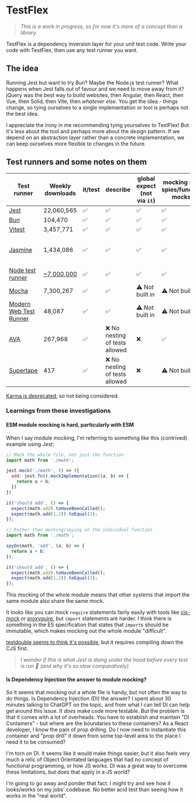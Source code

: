 # TestFlex

> _This is a work in progress, so for now it's more of a concept than a library._

TestFlex is a dependency inversion layer for your unit test code. Write your code with TestFlex, then use any test runner you want.

## The idea

Running Jest but want to try Bun? Maybe the Node.js test runner? What happens when Jest falls out of favour and we need to move away from it? jQuery was the best way to build websites, then Angular, then React, then Vue, then Solid, then Vite, then _whatever else_. You get the idea - things change, so tying ourselves to a single implementation or tool is perhaps not the best idea.

I appreciate the irony in me recommending tying yourselves to TestFlex! But it's less about the tool and perhaps more about the design pattern. If we depend on an abstraction layer rather than a concrete implementation, we can keep ourselves more flexible to changes in the future.

## Test runners and some notes on them

| Test runner                                                                 | Weekly downloads                          | it/test | describe                       | global expect (not via `it`) | mocking (e.g. spies/function mocks) | ESM module mocking                                                                                                                                                                |
| --------------------------------------------------------------------------- | ----------------------------------------- | ------- | ------------------------------ | ---------------------------- | ----------------------------------- | --------------------------------------------------------------------------------------------------------------------------------------------------------------------------------- |
| [Jest](https://www.npmjs.com/package/jest)                                  | 22,060,565                                | ✅      | ✅                             | ✅                           | ✅                                  | ✅                                                                                                                                                                                |
| [Bun](https://bun.sh/docs/cli/test)                                         | 104,470                                   | ✅      | ✅                             | ✅                           | ✅                                  | ✅                                                                                                                                                                                |
| [Vitest](https://vitest.dev)                                                | 3,457,771                                 | ✅      | ✅                             | ✅                           | ✅                                  | ✅                                                                                                                                                                                |
| [Jasmine](https://www.npmjs.com/package/jasmine)                            | 1,434,086                                 | ✅      | ✅                             | ✅                           | ✅                                  | ⚠️ [It might be possible](https://jasmine.github.io/tutorials/module_mocking#es-modules-in-node-using-testdoublejs) using [testdouble](https://www.npmjs.com/package/testdouble)? |
| [Node test runner](https://nodejs.org/api/test.html)                        | [~7,000,000](https://nodejs.org/metrics/) | ✅      | ✅                             | ✅                           | ✅                                  | ❌                                                                                                                                                                                |
| [Mocha](https://www.npmjs.com/package/mocha)                                | 7,300,267                                 | ✅      | ✅                             | ⚠️ Not built in              | ⚠️ Not built in                     | ❌                                                                                                                                                                                |
| [Modern Web Test Runner](https://modern-web.dev/docs/test-runner/overview/) | 48,087                                    | ✅      | ✅                             | ⚠️ Not built in              | ⚠️ Not built in                     | ❌ [Not supported](https://modern-web.dev/docs/test-runner/writing-tests/mocking/#mocking-es-modules)                                                                             |
| [AVA](https://www.npmjs.com/package/ava)                                    | 267,968                                   | ✅      | ❌ No nesting of tests allowed | ❌                           | ✅                                  | ❌                                                                                                                                                                                |
| [Supertape](https://www.npmjs.com/package/supertape)                        | 417                                       | ✅      | ❌ No nesting of tests allowed | ❌                           | ⚠️ Not built in                     | ⚠️ Yes, with [mock-import](https://www.npmjs.com/package/mock-import)                                                                                                             |

[Karma is deprecated](https://github.com/karma-runner/karma#karma-is-deprecated-and-is-not-accepting-new-features-or-general-bug-fixes), so not being considered.

### Learnings from these investigations

#### ESM module mocking is hard, particularly with ESM

When I say module mocking, I'm referring to something like this (contrived) example using Jest;

```js
// Mock the whole file, not just the function
import math from './math';

jest.mock('./math', () => ({
  add: jest.fn().mockImplementation((a, b) => {
    return a + b;
  })
})

it('should add', () => {
  expect(math.add).toHaveBeenCalled();
  expect(math.add(1,2)).toEqual(3);
});

// Rather than mocking/spying on the individual function
import math from './math';

spyOn(math, 'add', (a, b) => {
  return a + b;
});

it('should add', () => {
  expect(math.add).toHaveBeenCalled();
  expect(math.add(1,2)).toEqual(3);
});
```

This mocking of the whole module means that other systems that import the same module also share the same mock.

It looks like you can mock `require` statements fairly easily with tools like [cjs-mock](https://www.npmjs.com/package/cjs-mock) or [proxyquire](https://www.npmjs.com/package/proxyquire), but `import` statements are harder. I think there is something in the ES specification that states that `import`s should be immutable, which makes mocking out the whole module "difficult".

[testdouble seems to think it's possible](https://www.npmjs.com/package/testdouble#module-replacement-with-nodejs), but it requires compiling down the CJS first.

> _I wonder if this is what Jest is doing under the hood before every test is run 🤔 (and why it's so slow comparatively)_

#### Is Dependency Injection the answer to module mocking?

So it seems that mocking out a whole file is handy, but not often the way to do things. Is Dependency Injection (DI) the answer? I spent about 30 minutes talking to ChatGPT on the topic, and from what I can tell DI can help get around this issue. It _does_ make code more testable. But the problem is that it comes with a lot of overheads. You have to establish and maintain "DI Containers" - but where are the boundaries to these containers? As a React developer, I know the pain of prop drilling. Do I now need to instantiate this container and "prop drill" it down from some top-level area to the place I need it to be consumed?

I'm torn on DI. It seems like it would make things easier, but it also feels very much a relic of Object Orientated languages that had no concept of functional programming, or how JS works. DI was a great way to overcome these limitations, but does that apply in a JS world?

I'm going to go away and ponder that fact. I might try and see how it looks/works on my jobs' codebase. No better acid test than seeing how it works in the "real world".
